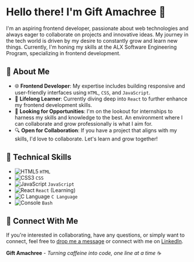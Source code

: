 # Hello there! I'm Gift Amachree  👋


I'm an aspiring frontend developer, passionate about web technologies and always eager to collaborate on projects and innovative ideas. My journey in the tech world is driven by my desire to constantly grow and learn new things. Currently, I'm honing my skills at the ALX Software Engineering Program, specializing in frontend development.

## 🌱 About Me

- 🌐 **Frontend Developer**: My expertise includes building responsive and user-friendly interfaces using `HTML`, `CSS`, and `JavaScript`.
- 📘 **Lifelong Learner**: Currently diving deep into `React` to further enhance my frontend development skills.
- 🚀 **Looking for Opportunities**: I'm on the lookout for internships to harness my skills and knowledge to the best. An environment where I can collaborate and grow professionally is what I aim for.
- 🔍 **Open for Collaboration**: If you have a project that aligns with my skills, I'd love to collaborate. Let's learn and grow together!

## 💼 Technical Skills

- ![HTML5](https://img.icons8.com/color/20/html-5.png) `HTML`
- ![CSS3](https://img.icons8.com/color/20/css3.png) `CSS` 
- ![JavaScript](https://img.icons8.com/color/20/javascript.png) `JavaScript` 
- ![React](https://img.icons8.com/color/20/react-native.png) `React` (Learning) 
- ![C Language](https://img.icons8.com/color/20/c-programming.png) `C Language` 
- ![Console](https://img.icons8.com/color/20/console.png) `Bash` 

## 💌 Connect With Me

If you're interested in collaborating, have any questions, or simply want to connect, feel free to [drop me a message](mailto:amakrigift2000@gmail.com) or connect with me on [LinkedIn](https://www.linkedin.com/in/gift-amachree-8a523623b/).

**Gift Amachree** - _Turning caffeine into code, one line at a time_ ☕️
